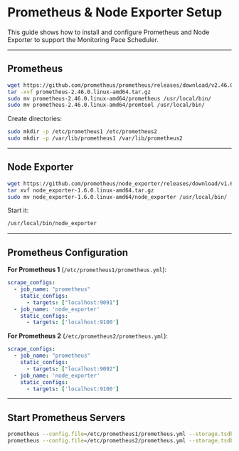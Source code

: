 
# Prometheus & Node Exporter Setup

This guide shows how to install and configure Prometheus and Node Exporter to support the Monitoring Pace Scheduler.

---

## Prometheus

```bash
wget https://github.com/prometheus/prometheus/releases/download/v2.46.0/prometheus-2.46.0.linux-amd64.tar.gz
tar -xvf prometheus-2.46.0.linux-amd64.tar.gz
sudo mv prometheus-2.46.0.linux-amd64/prometheus /usr/local/bin/
sudo mv prometheus-2.46.0.linux-amd64/promtool /usr/local/bin/
````

Create directories:

```bash
sudo mkdir -p /etc/prometheus1 /etc/prometheus2
sudo mkdir -p /var/lib/prometheus1 /var/lib/prometheus2
```

---

## Node Exporter

```bash
wget https://github.com/prometheus/node_exporter/releases/download/v1.6.0/node_exporter-1.6.0.linux-amd64.tar.gz
tar xvf node_exporter-1.6.0.linux-amd64.tar.gz
sudo mv node_exporter-1.6.0.linux-amd64/node_exporter /usr/local/bin/
```

Start it:

```bash
/usr/local/bin/node_exporter
```

---

## Prometheus Configuration

**For Prometheus 1** (`/etc/prometheus1/prometheus.yml`):

```yaml
scrape_configs:
  - job_name: "prometheus"
    static_configs:
      - targets: ["localhost:9091"]
  - job_name: 'node_exporter'
    static_configs:
      - targets: ['localhost:9100']
```

**For Prometheus 2** (`/etc/prometheus2/prometheus.yml`):

```yaml
scrape_configs:
  - job_name: "prometheus"
    static_configs:
      - targets: ["localhost:9092"]
  - job_name: 'node_exporter'
    static_configs:
      - targets: ['localhost:9100']
```

---

## Start Prometheus Servers

```bash
prometheus --config.file=/etc/prometheus1/prometheus.yml --storage.tsdb.path=/var/lib/prometheus1 --web.listen-address=:9091
prometheus --config.file=/etc/prometheus2/prometheus.yml --storage.tsdb.path=/var/lib/prometheus2 --web.listen-address=:9092
```